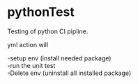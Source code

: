 # pythonTest
Testing of python CI pipline. 

yml action will

-setup env (install needed package)   
-run the unit test   
-Delete env (uninstall all installed package)   
